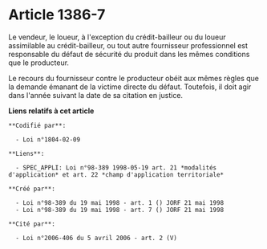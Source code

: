 # Article 1386-7

Le vendeur, le loueur, à l'exception du crédit-bailleur ou du loueur assimilable au crédit-bailleur, ou tout autre
fournisseur professionnel est responsable du défaut de sécurité du produit dans les mêmes conditions que le producteur.

Le recours du fournisseur contre le producteur obéit aux mêmes règles que la demande émanant de la victime directe du défaut.
Toutefois, il doit agir dans l'année suivant la date de sa citation en justice.

**Liens relatifs à cet article**

	**Codifié par**:

	  - Loi n°1804-02-09

	**Liens**:

	  - SPEC_APPLI: Loi n°98-389 1998-05-19 art. 21 *modalités d'application* et art. 22 *champ d'application territoriale*

	**Créé par**:

	  - Loi n°98-389 du 19 mai 1998 - art. 1 () JORF 21 mai 1998
	  - Loi n°98-389 du 19 mai 1998 - art. 7 () JORF 21 mai 1998

	**Cité par**:

	  - Loi n°2006-406 du 5 avril 2006 - art. 2 (V)
